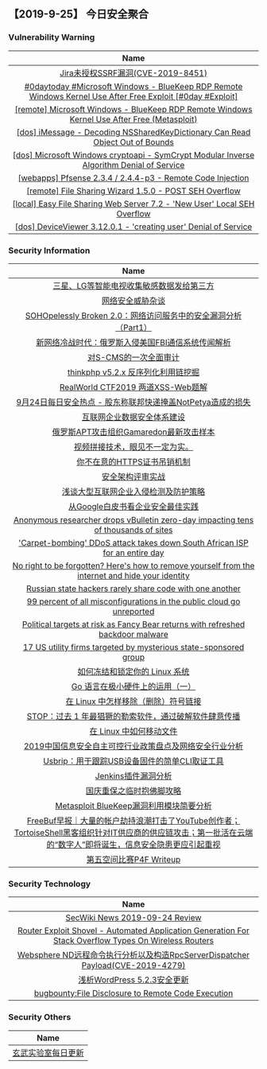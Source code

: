 
 ##   【2019-9-25】 今日安全聚合


###  						       							Vulnerability Warning

|                             Name                             |
| :----------------------------------------------------------: |
|[Jira未授权SSRF漏洞(CVE-2019-8451)](https://www.seebug.org/vuldb/ssvid-98074)|
|[#0daytoday #Microsoft Windows - BlueKeep RDP Remote Windows Kernel Use After Free Exploit [#0day #Exploit]](http://0day.today/exploits/33275)|
|[[remote] Microsoft Windows - BlueKeep RDP Remote Windows Kernel Use After Free (Metasploit)](https://www.exploit-db.com/exploits/47416)|
|[[dos] iMessage - Decoding NSSharedKeyDictionary Can Read Object Out of Bounds](https://www.exploit-db.com/exploits/47415)|
|[[dos] Microsoft Windows cryptoapi - SymCrypt Modular Inverse Algorithm Denial of Service](https://www.exploit-db.com/exploits/47414)|
|[[webapps] Pfsense 2.3.4 / 2.4.4-p3 - Remote Code Injection](https://www.exploit-db.com/exploits/47413)|
|[[remote] File Sharing Wizard 1.5.0 - POST SEH Overflow](https://www.exploit-db.com/exploits/47412)|
|[[local] Easy File Sharing Web Server 7.2 - 'New User' Local SEH Overflow](https://www.exploit-db.com/exploits/47411)|
|[[dos] DeviceViewer 3.12.0.1 - 'creating user' Denial of Service](https://www.exploit-db.com/exploits/47410)|

### 						        							Security Information
|                             Name                                    |
| :----------------------------------------------------------: |
|[三星、LG等智能电视收集敏感数据发给第三方](https://www.anquanke.com/post/id/187105)|
|[网络安全威胁杂谈](https://www.anquanke.com/post/id/187309)|
|[SOHOpelessly Broken 2.0：网络访问服务中的安全漏洞分析（Part1）](https://www.anquanke.com/post/id/187218)|
|[新网络冷战时代：俄罗斯入侵美国FBI通信系统传闻解析](https://www.anquanke.com/post/id/187345)|
|[对S-CMS的一次全面审计](https://www.anquanke.com/post/id/187337)|
|[thinkphp v5.2.x 反序列化利用链挖掘](https://www.anquanke.com/post/id/187332)|
|[RealWorld CTF2019 两道XSS-Web题解](https://www.anquanke.com/post/id/186707)|
|[9月24日每日安全热点 - 股东称联邦快递掩盖NotPetya造成的损失](https://www.anquanke.com/post/id/187310)|
|[互联网企业数据安全体系建设](https://www.secpulse.com/archives/113198.html)|
|[俄罗斯APT攻击组织Gamaredon最新攻击样本](https://www.secpulse.com/archives/113097.html)|
|[视频拼接技术，眼见不一定为实。](https://www.secpulse.com/archives/113167.html)|
|[你不在意的HTTPS证书吊销机制](https://www.secpulse.com/archives/113075.html)|
|[安全架构评审实战](https://www.secpulse.com/archives/113076.html)|
|[浅谈大型互联网企业入侵检测及防护策略](https://www.secpulse.com/archives/113074.html)|
|[从Google白皮书看企业安全最佳实践](https://www.secpulse.com/archives/113073.html)|
|[Anonymous researcher drops vBulletin zero-day impacting tens of thousands of sites](https://www.zdnet.com/article/anonymous-researcher-drops-vbulletin-zero-day-impacting-tens-of-thousands-of-sites/#ftag=RSSbaffb68)|
|['Carpet-bombing' DDoS attack takes down South African ISP for an entire day](https://www.zdnet.com/article/carpet-bombing-ddos-attack-takes-down-south-african-isp-for-an-entire-day/#ftag=RSSbaffb68)|
|[No right to be forgotten? Here's how to remove yourself from the internet and hide your identity](https://www.zdnet.com/article/how-to-erase-your-digital-footprint-and-make-google-forget-you/#ftag=RSSbaffb68)|
|[Russian state hackers rarely share code with one another](https://www.zdnet.com/article/russian-state-hackers-rarely-share-code-with-one-another/#ftag=RSSbaffb68)|
|[99 percent of all misconfigurations in the public cloud go unreported](https://www.zdnet.com/article/99-percent-of-all-misconfiguration-in-the-public-cloud-go-unreported/#ftag=RSSbaffb68)|
|[Political targets at risk as Fancy Bear returns with refreshed backdoor malware](https://www.zdnet.com/article/political-targets-at-risk-as-fancy-bear-returns-with-refreshed-backdoor-malware/#ftag=RSSbaffb68)|
|[17 US utility firms targeted by mysterious state-sponsored group](https://www.zdnet.com/article/17-us-utility-firms-targeted-by-mysterious-state-sponsored-group/#ftag=RSSbaffb68)|
|[如何冻结和锁定你的 Linux 系统](https://linux.cn/article-11384-1.html?utm_source=rss&utm_medium=rss)|
|[Go 语言在极小硬件上的运用（一）](https://linux.cn/article-11383-1.html?utm_source=rss&utm_medium=rss)|
|[在 Linux 中怎样移除（删除）符号链接](https://linux.cn/article-11382-1.html?utm_source=rss&utm_medium=rss)|
|[STOP：过去 1 年最猖獗的勒索软件，通过破解软件肆意传播](https://linux.cn/article-11381-1.html?utm_source=rss&utm_medium=rss)|
|[在 Linux 中如何移动文件](https://linux.cn/article-11380-1.html?utm_source=rss&utm_medium=rss)|
|[2019中国信息安全自主可控行业政策盘点及网络安全行业分析](https://www.freebuf.com/articles/paper/214560.html)|
|[Usbrip：用于跟踪USB设备固件的简单CLI取证工具](https://www.freebuf.com/sectool/210305.html)|
|[Jenkins插件漏洞分析](https://www.freebuf.com/vuls/213085.html)|
|[国庆重保之临时抱佛脚攻略](https://www.freebuf.com/articles/security-management/214261.html)|
|[Metasploit BlueKeep漏洞利用模块简要分析](https://www.freebuf.com/vuls/214067.html)|
|[FreeBuf早报｜大量的帐户劫持浪潮打击了YouTube创作者；TortoiseShell黑客组织针对IT供应商的供应链攻击；第一批活在云端的“数字人”即将诞生，信息安全隐患更应引起重视](https://www.freebuf.com/news/215047.html)|
|[第五空间比赛P4F Writeup](https://www.freebuf.com/articles/others-articles/213340.html)|

### 						        							Security  Technology
|                             Name                                    |
| :----------------------------------------------------------: |
|[SecWiki News 2019-09-24 Review](http://www.sec-wiki.com/?2019-09-24)|
|[Router Exploit Shovel - Automated Application Generation For Stack Overflow Types On Wireless Routers](http://www.kitploit.com/2019/09/router-exploit-shovel-automated.html)|
|[Websphere ND远程命令执行分析以及构造RpcServerDispatcher Payload(CVE-2019-4279)](http://xz.aliyun.com/t/6394)|
|[浅析WordPress 5.2.3安全更新](http://xz.aliyun.com/t/6390)|
|[bugbounty:File Disclosure to Remote Code Execution](http://xz.aliyun.com/t/6396)|

### 						        							Security  Others
|                             Name                                    |
| :----------------------------------------------------------: |
|[玄武实验室每日更新](https://weibo.com/p/1006065582522936/wenzhang?from=page_100606_profile&wvr=6&mod=wenzhangmore)|

